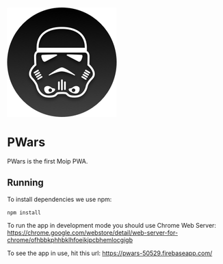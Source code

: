 ![PWars](https://github.com/moip/PWars/raw/master/images/icons/icon_256x256.png)

# PWars

PWars is the first Moip PWA.


## Running

To install dependencies we use npm:

```
npm install
```

To run the app in development mode you should use Chrome Web Server:
https://chrome.google.com/webstore/detail/web-server-for-chrome/ofhbbkphhbklhfoeikjpcbhemlocgigb

To see the app in use, hit this url:
https://pwars-50529.firebaseapp.com/
